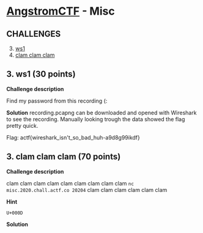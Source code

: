 [AngstromCTF](https://2020.angstromctf.com/challenges) - Misc
===============

CHALLENGES
----------------------

3. [ ws1 ](#ws1)
4. [ clam clam clam ](#clam)


<a name="ws1"></a>
## 3. ws1 (30 points)

**Challenge description**

Find my password from this recording (:

**Solution**
recording.pcapng can be downloaded and opened with Wireshark to see the recording. Manually looking trough the data showed the flag pretty quick.

Flag: actf{wireshark_isn't_so_bad_huh-a9d8g99ikdf}


<a name="clam"></a>
## 3. clam clam clam (70 points)

**Challenge description**

clam clam clam clam clam clam clam clam clam `nc misc.2020.chall.actf.co 20204` clam clam clam clam clam clam

**Hint**

`U+000D`

**Solution**

